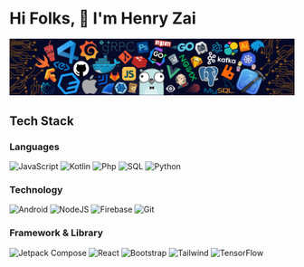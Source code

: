 # Hi Folks, 👋 I'm Henry Zai
![](https://github.com/henryjrzai/henryjrzai/blob/main/header_.png)

## Tech Stack
### Languages
![JavaScript](https://img.shields.io/badge/-JavaScript-000?&logo=JavaScript)
![Kotlin](https://img.shields.io/badge/-Kotlin-000?&logo=Kotlin)
![Php](https://img.shields.io/badge/-Php-000?&logo=Php)
![SQL](https://img.shields.io/badge/-SQL-000?&logo=MySQL)
![Python](https://img.shields.io/badge/-Python-000?&logo=Python)

### Technology
![Android](https://img.shields.io/badge/-Android-000?&logo=Android)
![NodeJS](https://img.shields.io/badge/-Node.js-000?&logo=node.js)
![Firebase](https://img.shields.io/badge/-Firebase-000?&logo=Firebase)
![Git](https://img.shields.io/badge/-Git-000?&logo=Git)

### Framework & Library
![Jetpack Compose](https://img.shields.io/badge/-JetpackCompose-000?&logo=JetpackCompose)
![React](https://img.shields.io/badge/-React-000?&logo=React)
![Bootstrap](https://img.shields.io/badge/-Bootstrap-000?&logo=Bootstrap)
![Tailwind](https://img.shields.io/badge/-Tailwindcss-000?&logo=Tailwindcss)
![TensorFlow](https://img.shields.io/badge/-TensorFlow-000?&logo=TensorFlow)
<!--
**henryjrzai/henryjrzai** is a ✨ _special_ ✨ repository because its `README.md` (this file) appears on your GitHub profile.

Here are some ideas to get you started:

- 🔭 I’m currently working on ...
- 🌱 I’m currently learning ...
- 👯 I’m looking to collaborate on ...
- 🤔 I’m looking for help with ...
- 💬 Ask me about ...
- 📫 How to reach me: ...
- 😄 Pronouns: ...
- ⚡ Fun fact: ...
-->
